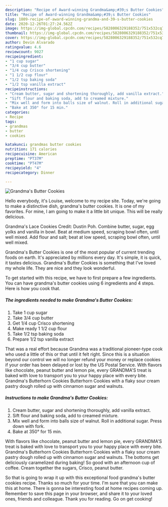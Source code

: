 ```yaml
---
description: "Recipe of Award-winning Grandma&amp;#39;s Butter Cookies"
title: "Recipe of Award-winning Grandma&amp;#39;s Butter Cookies"
slug: 1809-recipe-of-award-winning-grandma-and-39-s-butter-cookies
date: 2020-12-26T01:27:24.562Z
image: https://img-global.cpcdn.com/recipes/5828006329188352/751x532cq70/grandmas-butter-cookies-recipe-main-photo.jpg
thumbnail: https://img-global.cpcdn.com/recipes/5828006329188352/751x532cq70/grandmas-butter-cookies-recipe-main-photo.jpg
cover: https://img-global.cpcdn.com/recipes/5828006329188352/751x532cq70/grandmas-butter-cookies-recipe-main-photo.jpg
author: Devin Alvarado
ratingvalue: 4.6
reviewcount: 9027
recipeingredient:
- "1 cup sugar"
- "3/4 cup butter"
- "1/4 cup Crisco shortening"
- "1 1/2 cup flour"
- "1/2 tsp baking soda"
- "1/2 tsp vanilla extract"
recipeinstructions:
- "Cream butter, sugar and shortening thoroughly, add vanilla extract."
- "Sift flour and baking soda, add to creamed mixture."
- "Mix well and form into balls size of walnut. Roll in additional sugar. Press down with fork."
- "Bake at 350° for 15 min."
categories:
- Recipe
tags:
- grandmas
- butter
- cookies

katakunci: grandmas butter cookies 
nutrition: 171 calories
recipecuisine: American
preptime: "PT37M"
cooktime: "PT47M"
recipeyield: "4"
recipecategory: Dinner

---
```



![Grandma&#39;s Butter Cookies](https://img-global.cpcdn.com/recipes/5828006329188352/751x532cq70/grandmas-butter-cookies-recipe-main-photo.jpg)

Hello everybody, it's Louise, welcome to my recipe site. Today, we're going to make a distinctive dish, grandma&#39;s butter cookies. It is one of my favorites. For mine, I am going to make it a little bit unique. This will be really delicious.

Grandma&#39;s Lace Cookies Credit: Dustin Poh. Combine butter, sugar, egg yolks and vanilla in bowl. Beat at medium speed, scraping bowl often, until well mixed. Add flour and salt; beat at low speed, scraping bowl often, until well mixed.

Grandma&#39;s Butter Cookies is one of the most popular of current trending foods on earth. It's appreciated by millions every day. It's simple, it is quick, it tastes delicious. Grandma&#39;s Butter Cookies is something that I've loved my whole life. They are nice and they look wonderful.


To get started with this recipe, we have to first prepare a few ingredients. You can have grandma&#39;s butter cookies using 6 ingredients and 4 steps. Here is how you cook that.

<!--inarticleads1-->

##### The ingredients needed to make Grandma&#39;s Butter Cookies:

1. Take 1 cup sugar
1. Take 3/4 cup butter
1. Get 1/4 cup Crisco shortening
1. Make ready 1 1/2 cup flour
1. Take 1/2 tsp baking soda
1. Prepare 1/2 tsp vanilla extract


That was a real effort because Grandma was a traditional pioneer-type cook who used a little of this or that until it felt right. Since this is a situation beyond our control we will no longer refund your money or replace cookies if your order has been delayed or lost by the US Postal Service. With flavors like chocolate, peanut butter and lemon pie, every GRANDMA&#39;S treat is baked with love to transport you to your happy place with every bite. Grandma&#39;s Butterhorn Cookies Butterhorn Cookies with a flaky sour cream pastry dough rolled up with cinnamon sugar and walnuts. 

<!--inarticleads2-->

##### Instructions to make Grandma&#39;s Butter Cookies:

1. Cream butter, sugar and shortening thoroughly, add vanilla extract.
1. Sift flour and baking soda, add to creamed mixture.
1. Mix well and form into balls size of walnut. Roll in additional sugar. Press down with fork.
1. Bake at 350° for 15 min.


With flavors like chocolate, peanut butter and lemon pie, every GRANDMA&#39;S treat is baked with love to transport you to your happy place with every bite. Grandma&#39;s Butterhorn Cookies Butterhorn Cookies with a flaky sour cream pastry dough rolled up with cinnamon sugar and walnuts. The bottoms get deliciously caramelized during baking! So good with an afternoon cup of coffee. Cream together the sugars, Crisco, peanut butter. 

So that is going to wrap it up with this exceptional food grandma&#39;s butter cookies recipe. Thanks so much for your time. I'm sure that you can make this at home. There is gonna be interesting food at home recipes coming up. Remember to save this page in your browser, and share it to your loved ones, friends and colleague. Thank you for reading. Go on get cooking!

